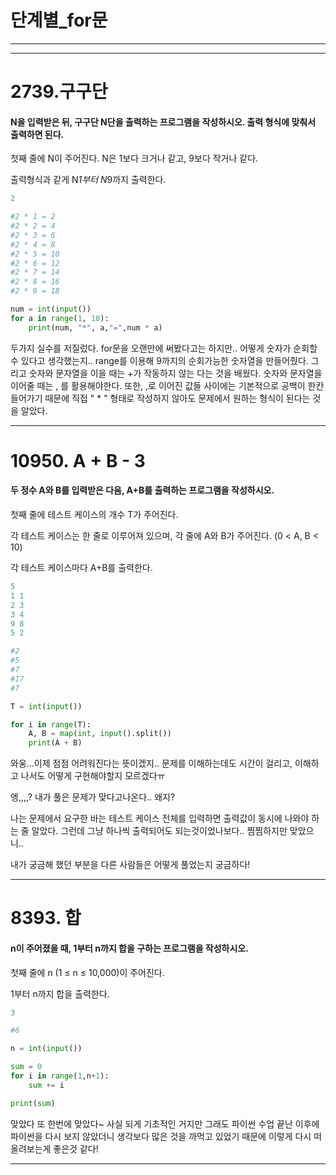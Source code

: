 # 단계별_for문

----

----



# 2739.구구단

#### N을 입력받은 뒤, 구구단 N단을 출력하는 프로그램을 작성하시오. 출력 형식에 맞춰서 출력하면 된다.

첫째 줄에 N이 주어진다. N은 1보다 크거나 같고, 9보다 작거나 같다.

출력형식과 같게 N*1부터 N*9까지 출력한다.

``` python
2

#2 * 1 = 2
#2 * 2 = 4
#2 * 3 = 6
#2 * 4 = 8
#2 * 5 = 10
#2 * 6 = 12
#2 * 7 = 14
#2 * 8 = 16
#2 * 9 = 18
```



``` python
num = int(input())
for a in range(1, 10):
    print(num, "*", a,"=",num * a)
```

두가지 실수를 저질렀다. for문을 오랜만에 써봤다고는 하지만.. 어떻게 숫자가 순회할 수 있다고 생각했는지.. range를 이용해 9까지의 순회가능한 숫자열을 만들어줬다. 그리고 숫자와 문자열을 이을 때는 +가 작동하지 않는 다는 것을 배웠다. 숫자와 문자열을 이어줄 때는 , 를 활용해야한다. 또한, ,로 이어진 값들 사이에는 기본적으로 공백이 한칸 들어가기 때문에 직접 " * " 형태로 작성하지 않아도 문제에서 원하는 형식이 된다는 것을 알았다. 

----



# 10950. A + B - 3

#### 두 정수 A와 B를 입력받은 다음, A+B를 출력하는 프로그램을 작성하시오.

첫째 줄에 테스트 케이스의 개수 T가 주어진다.

각 테스트 케이스는 한 줄로 이루어져 있으며, 각 줄에 A와 B가 주어진다. (0 < A, B < 10)

각 테스트 케이스마다 A+B를 출력한다.



``` python
5
1 1
2 3
3 4
9 8
5 2

#2
#5
#7
#17
#7
```

``` python
T = int(input())

for i in range(T):
    A, B = map(int, input().split())
    print(A + B)
```

와웅...이제 점점 어려워진다는 뜻이겠지.. 문제를 이해하는데도 시간이 걸리고, 이해하고 나서도 어떻게 구현해야할지 모르겠다ㅠ

엥,,,,? 내가 풀은 문제가 맞다고나온다.. 왜지?

나는 문제에서 요구한 바는  테스트 케이스 전체를 입력하면 출력값이 동시에 나와야 하는 줄 알았다. 그런데 그냥 하나씩 출력되어도 되는것이었나보다.. 찜찜하지만 맞았으니..

내가 궁금해 했던 부분을 다른 사람들은 어떻게 풀었는지 궁금하다!

---



# 8393. 합

#### n이 주어졌을 때, 1부터 n까지 합을 구하는 프로그램을 작성하시오.

첫째 줄에 n (1 ≤ n ≤ 10,000)이 주어진다.

1부터 n까지 합을 출력한다.

``` python
3

#6
```

``` python
n = int(input())

sum = 0
for i in range(1,n+1):
    sum += i

print(sum)
```

맞았다 또 한번에 맞았다~ 사실 되게 기초적인 거지만 그래도 파이썬 수업 끝난 이후에 파이썬을 다시 보지 않았더니 생각보다 많은 것을 까먹고 있었기 때문에 이렇게 다시 떠올려보는게 좋은것 같다!

----



